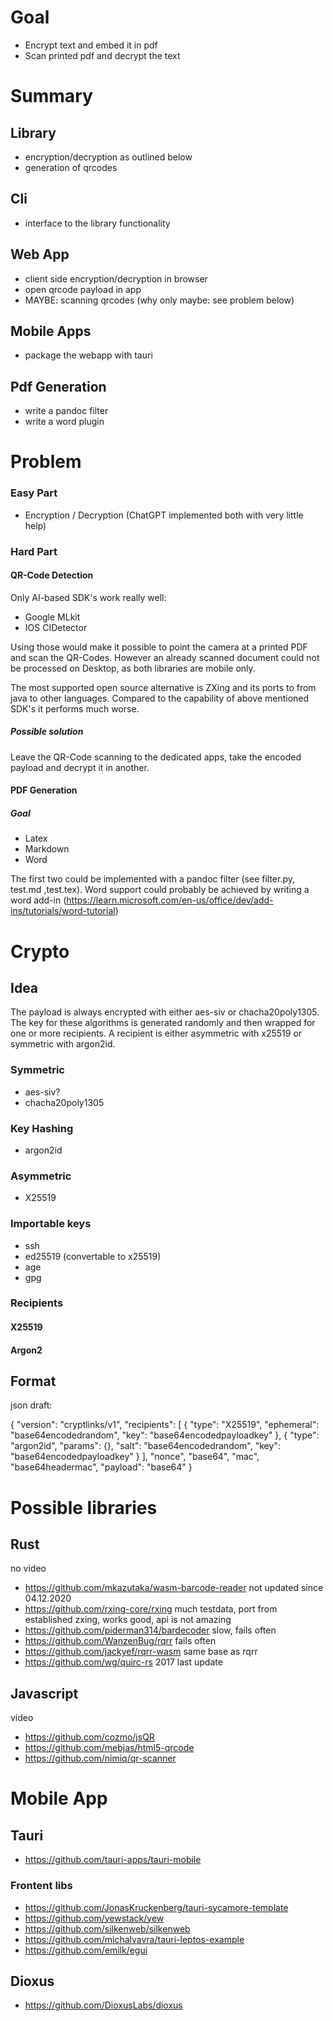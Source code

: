 # Goal

- Encrypt text and embed it in pdf
- Scan printed pdf and decrypt the text

# Summary

## Library

- encryption/decryption as outlined below
- generation of qrcodes

## Cli

- interface to the library functionality

## Web App

- client side encryption/decryption in browser
- open qrcode payload in app
- MAYBE: scanning qrcodes (why only maybe: see problem below)

## Mobile Apps

- package the webapp with tauri

## Pdf Generation

- write a pandoc filter
- write a word plugin





# Problem

### Easy Part

- Encryption / Decryption (ChatGPT implemented both with very little help)

### Hard Part

#### QR-Code Detection

Only AI-based SDK's work really well:

- Google MLkit
- IOS CIDetector

Using those would make it possible to point the camera at a printed PDF and
scan the QR-Codes. However an already scanned document could not be processed
on Desktop, as both libraries are mobile only.

The most supported open source alternative is ZXing and its ports to from 
java to other languages. Compared to the capability of above mentioned 
SDK's it performs much worse.

##### Possible solution

Leave the QR-Code scanning to the dedicated apps, take the encoded payload
and decrypt it in another.

#### PDF Generation

##### Goal

- Latex
- Markdown
- Word

The first two could be implemented with a pandoc filter (see filter.py, test.md
,test.tex). Word support could probably be achieved by writing a word add-in
(https://learn.microsoft.com/en-us/office/dev/add-ins/tutorials/word-tutorial)


# Crypto

## Idea

The payload is always encrypted with either aes-siv or chacha20poly1305.
The key for these algorithms is generated randomly and then wrapped for one
or more recipients.
A recipient is either asymmetric with x25519 or symmetric with argon2id.

### Symmetric

- aes-siv?
- chacha20poly1305

### Key Hashing

- argon2id

### Asymmetric

- X25519

### Importable keys

- ssh
- ed25519 (convertable to x25519)
- age
- gpg


### Recipients

#### X25519
#### Argon2


## Format

json draft:

{ 
    "version": "cryptlinks/v1",
    "recipients": [
        { 
            "type": "X25519",
            "ephemeral": "base64encodedrandom",
            "key": "base64encodedpayloadkey"
        },
        {
            "type": "argon2id",
            "params": {},
            "salt": "base64encodedrandom",
            "key": "base64encodedpayloadkey"
        }
    ],
    "nonce", "base64",
    "mac", "base64headermac",
    "payload": "base64"
}










































# Possible libraries

## Rust

no video

- https://github.com/mkazutaka/wasm-barcode-reader not updated since 04.12.2020
- https://github.com/rxing-core/rxing much testdata, port from established zxing, works good, api is not amazing
- https://github.com/piderman314/bardecoder slow, fails often
- https://github.com/WanzenBug/rqrr fails often
- https://github.com/jackyef/rqrr-wasm same base as rqrr
- https://github.com/wg/quirc-rs 2017 last update

## Javascript

video

- https://github.com/cozmo/jsQR
- https://github.com/mebjas/html5-qrcode
- https://github.com/nimiq/qr-scanner


# Mobile App

## Tauri
- https://github.com/tauri-apps/tauri-mobile

### Frontent libs
- https://github.com/JonasKruckenberg/tauri-sycamore-template
- https://github.com/yewstack/yew
- https://github.com/silkenweb/silkenweb
- https://github.com/michalvavra/tauri-leptos-example
- https://github.com/emilk/egui

## Dioxus
- https://github.com/DioxusLabs/dioxus
